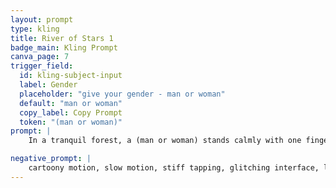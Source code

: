 ```yaml
---
layout: prompt
type: kling
title: River of Stars 1
badge_main: Kling Prompt
canva_page: 7
trigger_field:
  id: kling-subject-input
  label: Gender
  placeholder: "give your gender - man or woman"
  default: "man or woman"
  copy_label: Copy Prompt
  token: "(man or woman)"
prompt: |
    In a tranquil forest, a (man or woman) stands calmly with one finger extended upward as a small magenta, indigo, and violet energy ring hovers just above it. The object begins to expand smoothly, transforming in natural and realistic motion into a luminous holographic computer interface. Layered translucent panels bloom outward in a circular configuration, glowing with radiant neon hues. The (man or woman)’s gaze stays focused on the interface as he begins tapping on different sections with gentle, precise movements. Holographic symbols respond dynamically with ripple effects and shifting data displays. Soft light from the interface casts vivid colored highlights across his face and hand. Natural and realistic motion throughout.

negative_prompt: |
    cartoony motion, slow motion, stiff tapping, glitching interface, light projecting off-center, robotic posture, looking away from the screen, pixelation, flickering glow, jitter, harsh transitions, floating errors
---
```

